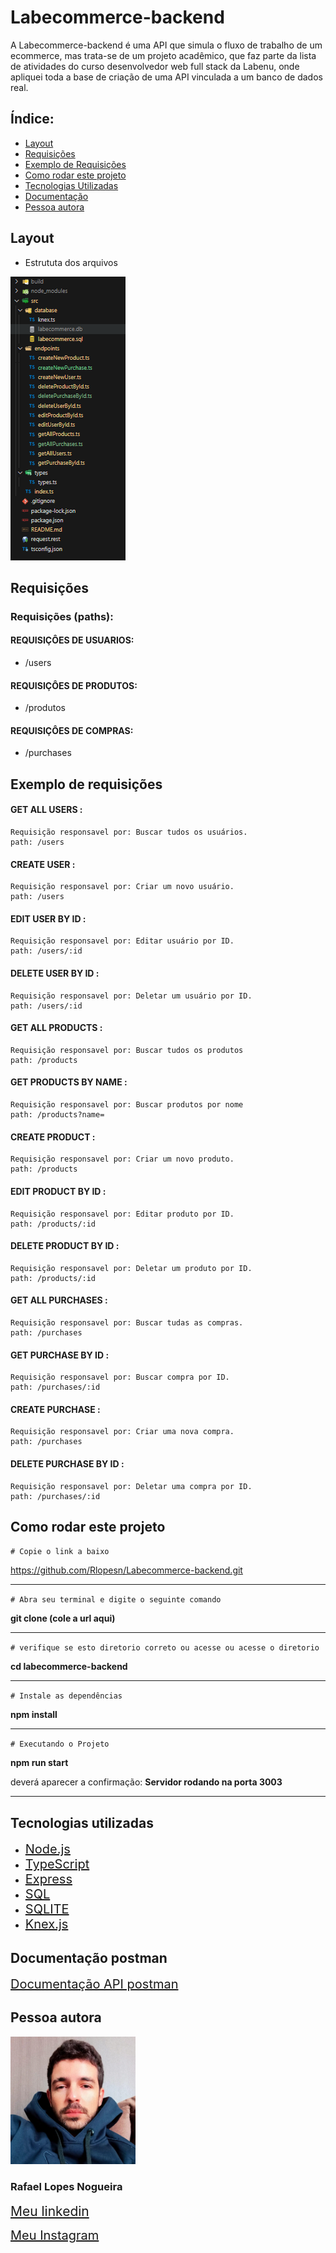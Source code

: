 # Labecommerce-backend

A Labecommerce-backend é uma API que simula o fluxo de trabalho de um ecommerce, mas trata-se de um projeto acadêmico, que faz parte da lista de atividades do curso desenvolvedor web full stack da Labenu, onde apliquei toda a base de criação de uma API vinculada a um banco de dados real.


## Índice:
- <a href="#-layout">Layout</a>
- <a href="#-requisições"> Requisições</a>
- <a href="#-exemplo-de-requisições">Exemplo de Requisições</a>
- <a href="#-como-rodar-este-projeto">Como rodar este projeto</a>
- <a href="#-tecnologias-utilizadas">Tecnologias Utilizadas</a>
- <a href="#-documentação">Documentação</a>
- <a href="#-pessoa-autora">Pessoa autora</a>


## Layout

- Estrututa dos arquivos

![Layout](./src/assets/layout.png)

## Requisições

### Requisições (paths):

#### REQUISIÇÔES DE USUARIOS:

- /users

#### REQUISIÇÔES DE PRODUTOS:

- /produtos

#### REQUISIÇÔES DE COMPRAS:

- /purchases

## Exemplo de requisições

#### GET ALL USERS :
    
    Requisição responsavel por: Buscar tudos os usuários.
    path: /users

#### CREATE USER :

    Requisição responsavel por: Criar um novo usuário.
    path: /users

#### EDIT USER BY ID :

    Requisição responsavel por: Editar usuário por ID.
    path: /users/:id

#### DELETE USER BY ID :

    Requisição responsavel por: Deletar um usuário por ID.
    path: /users/:id

#### GET ALL PRODUCTS :
    Requisição responsavel por: Buscar tudos os produtos
    path: /products

#### GET PRODUCTS BY NAME :

    Requisição responsavel por: Buscar produtos por nome
    path: /products?name=

#### CREATE PRODUCT :

    Requisição responsavel por: Criar um novo produto.
    path: /products

#### EDIT PRODUCT BY ID :

    Requisição responsavel por: Editar produto por ID.
    path: /products/:id

#### DELETE PRODUCT BY ID :

    Requisição responsavel por: Deletar um produto por ID.
    path: /products/:id

#### GET ALL PURCHASES :
    
    Requisição responsavel por: Buscar tudas as compras.
    path: /purchases

#### GET PURCHASE BY ID :
    
    Requisição responsavel por: Buscar compra por ID.
    path: /purchases/:id

#### CREATE PURCHASE :

    Requisição responsavel por: Criar uma nova compra.
    path: /purchases

#### DELETE PURCHASE BY ID :

    Requisição responsavel por: Deletar uma compra por ID.
    path: /purchases/:id

## Como rodar este projeto

``# Copie o link a baixo``

https://github.com/Rlopesn/Labecommerce-backend.git
***

``# Abra seu terminal e digite o seguinte comando``

**git clone (cole a url aqui)**
***

``# verifique se esto diretorio correto ou acesse ou acesse o diretorio``

**cd labecommerce-backend**
***

``# Instale as dependências``

**npm install**
***

``# Executando o Projeto``

**npm run start**

deverá aparecer a confirmação: **Servidor rodando na porta 3003**

***

## Tecnologias utilizadas

- <a style="font-size: 20px" href="https://nodejs.org/en">Node.js</a>
- <a style="font-size: 20px" href="https://www.typescriptlang.org/">TypeScript</a>
- <a style="font-size: 20px" href="https://expressjs.com/pt-br/">Express</a>
- <a style="font-size: 20px" href="https://learn.microsoft.com/pt-br/sql/?view=sql-server-ver16">SQL</a>
- <a style="font-size: 20px" href="https://www.sqlite.org/docs.html">SQLITE</a>
- <a style="font-size: 20px" href="https://knexjs.org/guide/">Knex.js</a>

## Documentação postman

<a style="font-size: 20px" href="https://documenter.getpostman.com/view/26592621/2s93z3ekEo">Documentação API postman</a>

## Pessoa autora

<img style="width:200px" src="./src/assets/PessoaAutora.png" alt="Rafael, pessoa autora">

### Rafael Lopes Nogueira

<a style="font-size: 21px" href="https://www.linkedin.com/in/rafaellopesn/"> Meu linkedin</a>

<a style="font-size: 20px" href="https://www.instagram.com/rlopesn_/"> Meu Instagram</a>